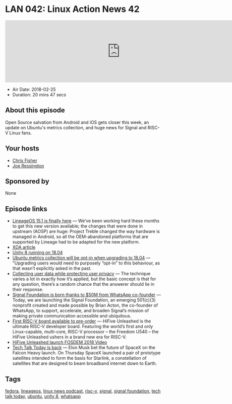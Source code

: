 # LAN 042: Linux Action News 42

<iframe src="https://player.fireside.fm/v2/DAcK9LdX+dRQel_Qf?theme=dark" width="740" height="200" frameborder="0" scrolling="no"></iframe>

* Air Date: 2018-02-25
* Duration: 20 mins 47 secs

## About this episode

Open Source salvation from Android and iOS gets closer this week, an update on Ubuntu's metrics collection, and huge news for Signal and RISC-V Linux fans. 

## Your hosts
* [Chris Fisher](https://linuxactionnews.com/hosts/chris)
* [Joe Ressington](https://linuxactionnews.com/hosts/joe)

## Sponsored by

None



## Episode links

  * [LineageOS 15.1 is finally here](https://lineageos.org/Changelog-16/ "LineageOS 15.1 is finally here") — We’ve been working hard these months to get this new version available; the changes that were done in upstream (AOSP) are huge: Project Treble changed the way hardware is managed in Android, so all the OEM-abandoned platforms that are supported by Lineage had to be adapted for the new platform. 
  * [XDA article](https://www.xda-developers.com/lineageos-15-android-oreo-officially-announced/ "XDA article")
  * [Unity 8 running on 18.04](https://www.phoronix.com/scan.php?page=news_item&px=Unity-8-On-Ubuntu-18.04 "Unity 8 running on 18.04")
  * [Ubuntu metrics collection will be opt-in when upgrading to 18.04](https://www.omgubuntu.co.uk/2018/02/ubuntu-data-collection-in-18-04-upgrades "Ubuntu metrics collection will be opt-in when upgrading to 18.04") — ”Upgrading users would need to purposely “opt-in” to this behaviour, as that wasn’t explicitly asked in the past.
  * [Collecting user data while protecting user privacy](https://www.kryogenix.org/days/2018/02/20/collecting-user-data-while-protecting-user-privacy/ "Collecting user data while protecting user privacy") — The technique varies a lot in exactly how it’s applied, but the basic concept is that for any question, there’s a random chance that the answerer should lie in their response.
  * [Signal Foundation is born thanks to $50M from WhatsApp co-founder](https://signal.org/blog/signal-foundation/ "Signal Foundation is born thanks to $50M from WhatsApp co-founder") — Today, we are launching the Signal Foundation, an emerging 501(c)(3) nonprofit created and made possible by Brian Acton, the co-founder of WhatsApp, to support, accelerate, and broaden Signal’s mission of making private communication accessible and ubiquitous.
  * [First RISC-V board available to pre-order](https://www.sifive.com/products/hifive-unleashed/ "First RISC-V board available to pre-order") — HiFive Unleashed is the ultimate RISC-V developer board. Featuring the world’s first and only Linux-capable, multi-core, RISC-V processor – the Freedom U540 – the HiFive Unleashed ushers in a brand new era for RISC-V. 
  * [HiFive Unleashed launch FOSDEM 2018 Video](https://ftp.osuosl.org/pub/fosdem/2018/K.1.105%20\(La%20Fontaine\)/riscv.mp4 "HiFive Unleashed launch FOSDEM 2018 Video")
  * [Tech Talk Today is back](http://techtalk.today/261 "Tech Talk Today is back") — Elon Musk bet the future of SpaceX on the Falcon Heavy launch. On Thursday SpaceX launched a pair of prototype satellites intended to form the basis for Starlink, a constellation of satellites that are designed to beam broadband internet down to Earth. 



## Tags

[fedora](https://linuxactionnews.com/tags/fedora), [lineageos](https://linuxactionnews.com/tags/lineageos), [linux news podcast](https://linuxactionnews.com/tags/linux%20news%20podcast), [risc-v](https://linuxactionnews.com/tags/risc-v), [signal](https://linuxactionnews.com/tags/signal), [signal foundation](https://linuxactionnews.com/tags/signal%20foundation), [tech talk today](https://linuxactionnews.com/tags/tech%20talk%20today), [ubuntu](https://linuxactionnews.com/tags/ubuntu), [unity 8](https://linuxactionnews.com/tags/unity%208), [whatsapp](https://linuxactionnews.com/tags/whatsapp)